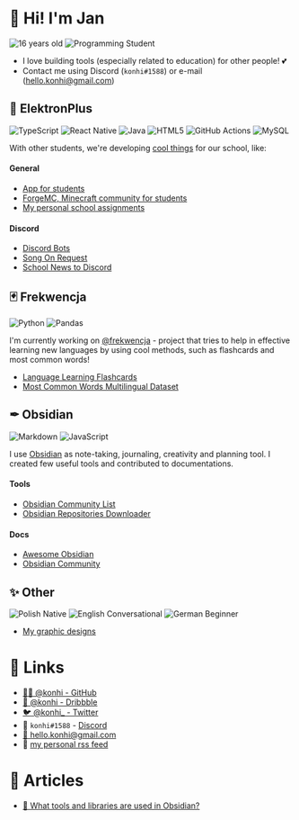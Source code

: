 # 👋 Hi! I'm Jan
![16 years old](https://img.shields.io/badge/-%F0%9F%A7%81%2016%20years%20old%20-pink?style=for-the-badge) ![Programming Student](https://img.shields.io/badge/-%F0%9F%91%A8%E2%80%8D%F0%9F%8E%93%20programming%20student%20(2/5%20year)-blueviolet?style=for-the-badge)

- I love building tools (especially related to education) for other people! 💕
- Contact me using Discord (`konhi#1588`) or e-mail ([hello.konhi@gmail.com](mailto:hello.konhi@gmail.com))

## 🎒 ElektronPlus
![TypeScript](https://img.shields.io/badge/typescript-%23007ACC.svg?style=for-the-badge&logo=typescript&logoColor=white) ![React Native](https://img.shields.io/badge/react_native-%2320232a.svg?style=for-the-badge&logo=react&logoColor=%2361DAFB) ![Java](https://img.shields.io/badge/java-%23ED8B00.svg?style=for-the-badge&logo=java&logoColor=white) ![HTML5](https://img.shields.io/badge/html5-%23E34F26.svg?style=for-the-badge&logo=html5&logoColor=white) ![GitHub Actions](https://img.shields.io/badge/githubactions-%232671E5.svg?style=for-the-badge&logo=githubactions&logoColor=white) ![MySQL](https://img.shields.io/badge/mysql-%2300f.svg?style=for-the-badge&logo=mysql&logoColor=white)

With other students, we're developing [cool things](https://github.com/ElektronPlus) for our school, like:

#### General
- [App for students](https://github.com/ElektronPlus/Elektron-App)
- [ForgeMC, Minecraft community for students](https://github.com/ForgeMC)
- [My personal school assignments](https://github.com/konhi/personal-school-assignments)

#### Discord
- [Discord Bots](https://github.com/ElektronPlus/discord)
- [Song On Request](https://github.com/ElektronPlus/school-song-on-request)
- [School News to Discord](https://github.com/ElektronPlus/zseis-news)

## 🃏 Frekwencja
![Python](https://img.shields.io/badge/python-3670A0?style=for-the-badge&logo=python&logoColor=ffdd54) ![Pandas](https://img.shields.io/badge/pandas-%23150458.svg?style=for-the-badge&logo=pandas&logoColor=white)

I'm currently working on [@frekwencja](https://github.com/frekwencja) - project that tries to help in effective learning new languages by using cool methods, such as flashcards and most common words!

- [Language Learning Flashcards](https://github.com/frekwencja/language-learning-flashcards)
- [Most Common Words Multilingual Dataset](https://github.com/frekwencja/most-common-words-multilingual)

## ✒ Obsidian
![Markdown](https://img.shields.io/badge/markdown-%23000000.svg?style=for-the-badge&logo=markdown&logoColor=white) ![JavaScript](https://img.shields.io/badge/javascript-%23323330.svg?style=for-the-badge&logo=javascript&logoColor=%23F7DF1E)

I use [Obsidian](https://obsidian.md/) as note-taking, journaling, creativity and planning tool. I created few useful tools and contributed to documentations.

#### Tools
- [Obsidian Community List](https://github.com/konhi/obsidian-community-list)
- [Obsidian Repositories Downloader](https://github.com/konhi/obsidian-repositories-downloader)

#### Docs
- [Awesome Obsidian](https://github.com/kmaasrud/awesome-obsidian)
- [Obsidian Community](https://github.com/obsidian-community/obsidian-hub)

## ✨ Other
![Polish Native](https://img.shields.io/badge/%F0%9F%87%B5%F0%9F%87%B1Polish-native-blue?style=for-the-badge) ![English Conversational](https://img.shields.io/badge/%F0%9F%87%AC%F0%9F%87%A7English-conversational-blue?style=for-the-badge) ![German Beginner](https://img.shields.io/badge/%F0%9F%87%A9%F0%9F%87%AAGerman-beginner-blue?style=for-the-badge)

- [My graphic designs](https://dribbble.com/konhi)

# 🔗 Links
- [🐱‍💻 @konhi - GitHub](https://github.com/konhi)
- [🏀 @konhi - Dribbble](https://dribbble.com/konhi)
- [🐦 @konhi_ - Twitter](https://twitter.com/konhi_)
- 🤖 `konhi#1588` - [Discord](https://discord.com/)
- [📧 hello.konhi@gmail.com](mailto:hello.konhi@gmail.com)
- 📜 [my personal rss feed](https://konhi.me/my-rss/)

# 📖 Articles
- [🔨 What tools and libraries are used in Obsidian?](obsidian-stack.md)
